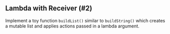 ## Lambda with Receiver (#2)

Implement a toy function `buildList()` similar to `buildString()` which creates
a mutable list and applies actions passed in a lambda argument.
